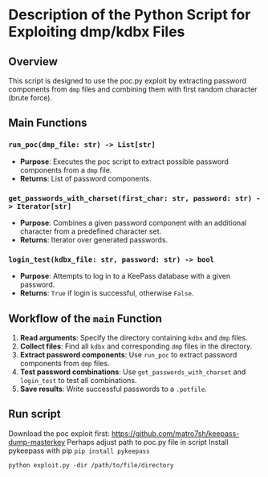# Description of the Python Script for Exploiting dmp/kdbx Files

## Overview
This script is designed to use the poc.py exploit by extracting password components from `dmp` files and combining them with first random character (brute force).


## Main Functions

### `run_poc(dmp_file: str) -> List[str]`
- **Purpose**: Executes the poc script to extract possible password components from a `dmp` file.
- **Returns**: List of password components.

### `get_passwords_with_charset(first_char: str, password: str) -> Iterator[str]`
- **Purpose**: Combines a given password component with an additional character from a predefined character set.
- **Returns**: Iterator over generated passwords.

### `login_test(kdbx_file: str, password: str) -> bool`
- **Purpose**: Attempts to log in to a KeePass database with a given password.
- **Returns**: `True` if login is successful, otherwise `False`.

## Workflow of the `main` Function

1. **Read arguments**: Specify the directory containing `kdbx` and `dmp` files.
2. **Collect files**: Find all `kdbx` and corresponding `dmp` files in the directory.
3. **Extract password components**: Use `run_poc` to extract password components from `dmp` files.
4. **Test password combinations**: Use `get_passwords_with_charset` and `login_test` to test all combinations.
5. **Save results**: Write successful passwords to a `.potfile`.

## Run script

Download the poc exploit first: https://github.com/matro7sh/keepass-dump-masterkey
Perhaps adjust path to poc.py file in script
Install pykeepass with pip `pip install pykeepass`

```
python exploit.py -dir /path/to/file/directory
```
